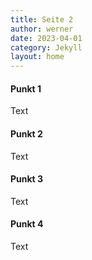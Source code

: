 ```yaml
---
title: Seite 2
author: werner
date: 2023-04-01
category: Jekyll
layout: home
---
```


#### Punkt 1
Text
#### Punkt 2
Text
#### Punkt 3
Text
#### Punkt 4
Text